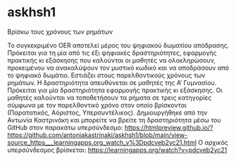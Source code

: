 # askhsh1
Βρίσκω τους χρόνους των ρημάτων

Το συγκεκριμένο OER αποτελεί μέρος του ψηφιακού δωματίου απόδρασης. Πρόκειται για τη μία από τις έξι ψηφιακές δραστηριότητες, εφαρμογής πρακτικής κι εξάσκησης που καλούνται οι μαθητές να ολοκληρώσουν, προκειμένου να ανακαλύψουν τον μυστικό κωδικό και να αποδράσουν από το ψηφιακό δωμάτιο. Εστιάζει στους παρελθοντικούς χρόνους των ρημάτων. Η δραστηριότητα απευθύνεται σε μαθητές της Α’ Γυμνασίου. Πρόκειται για μία δραστηριότητα εφαρμογής πρακτικής κι εξάσκησης. Οι μαθητές καλούνται να τοποθετήσουν τα ρήματα σε τρεις κατηγορίες σύμφωνα με τον παρελθοντικό χρόνο στον οποίο βρίσκονται (Παρατατικός, Αόριστος, Υπερσυντέλικος).
Δημιουργήθηκε από την Αντωνία Καστρινάκη και μπορείτε να βρείτε τη δραστηριότητα μέσω του GitHub στον παρακάτω υπερσύνδεσμο:
https://htmlpreview.github.io/?https://github.com/antoniakastrinaki/askhsh1/blob/main/view-source_https___learningapps.org_watch_v%3Dpdcveb2yc21.html
Ο αρχικός υπερσύνδεσμος βρίσκεται: https://learningapps.org/watch?v=pdcveb2yc21
